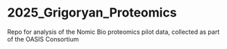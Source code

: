 # 2025_Grigoryan_Proteomics
Repo for analysis of the Nomic Bio proteomics pilot data, collected as part of the OASIS Consortium
